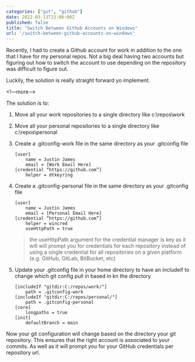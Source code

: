 ```yaml
---
categories: ["git", "github"]
date: 2022-03-13T13:00:00Z
published: false
title: "Switch Between Github Accounts on Windows"
url: '/switch-between-github-accounts-on-windows'
---
```

Recently, I had to create a Github account for work in addition to the one that I have for my personal repos. Not a big deal having two accounts but figuring out how to switch the account to use depending on the repository was difficult to figure out.

Luckily, the solution is really straight forward yo implement.

<!—more—>

The solution is to:

1. Move all your work repositories to a single directory like c:\repos\work
1. Move all your personal repositories to a single directory like c:\repos\personal
1. Create a .gitconfig-work file in the same directory as your .gitconfig file

	```config
	[user]
		name = Justin James
		email = [Work Email Here]
	[credential “https://github.com”]
		helper = dtkeyring
	```

1. Create a .gitconfig-personal file in the same directory as your .gitconfig file

	```config
	[user]
 		name = Justin James
		email = [Personal Email Here]
	[credential “https://github.com”]
 		helper = wincred
 		useHttpPath = true
	```
	
	> the useHttpPath argument for the credential manager is key as it will will prompt you for credentials for each repository instead of using a single credential for all repositories on a given platform (e.g. GitHub, GitLab, BitBucket, etc)

1. Update your .gitconfig file in your home directory to have an includeif to change which git config pull in based in kn the directory

	```config
	[includeIf "gitdir:C:/repos/work/"]
  		path = .gitconfig-work
	[includeIf "gitdir:C:/repos/personal/"]
  		path = .gitconfig-personal
	[core]
 		longpaths = true
	[init]
 		defaultBranch = main
	```

Now your git configuration will change based on the directory your git repository.  This ensures that the right account is associated to your commits.  As well as it will prompt you for your GitHub credentials per repository url.

